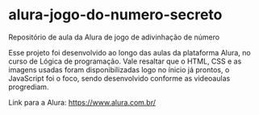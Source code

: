 # alura-jogo-do-numero-secreto
Repositório de aula da Alura de jogo de adivinhação de número

Esse projeto foi desenvolvido ao longo das aulas da plataforma Alura, no curso de Lógica de programação. Vale resaltar que o HTML, CSS e as imagens usadas foram disponibilizadas logo no ínicio já prontos, o JavaScript foi o foco, sendo desenvolvido conforme as videoaulas progrediam.

Link para a Alura: https://www.alura.com.br/
